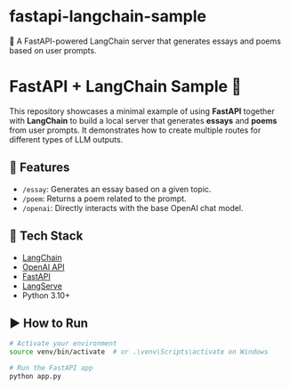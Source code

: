 # fastapi-langchain-sample
🚀 A FastAPI-powered LangChain server that generates essays and poems based on user prompts.

# FastAPI + LangChain Sample 🚀

This repository showcases a minimal example of using **FastAPI** together with **LangChain** to build a local server that generates **essays** and **poems** from user prompts. It demonstrates how to create multiple routes for different types of LLM outputs.

## 🧠 Features

- `/essay`: Generates an essay based on a given topic.
- `/poem`: Returns a poem related to the prompt.
- `/openai`: Directly interacts with the base OpenAI chat model.

## 🔧 Tech Stack

- [LangChain](https://www.langchain.com/)
- [OpenAI API](https://platform.openai.com/)
- [FastAPI](https://fastapi.tiangolo.com/)
- [LangServe](https://python.langchain.com/docs/guides/production/langserve)
- Python 3.10+

## ▶️ How to Run

```bash
# Activate your environment
source venv/bin/activate  # or .\venv\Scripts\activate on Windows

# Run the FastAPI app
python app.py
